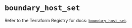 # `boundary_host_set`

Refer to the Terraform Registry for docs: [`boundary_host_set`](https://registry.terraform.io/providers/hashicorp/boundary/1.1.15/docs/resources/host_set).
